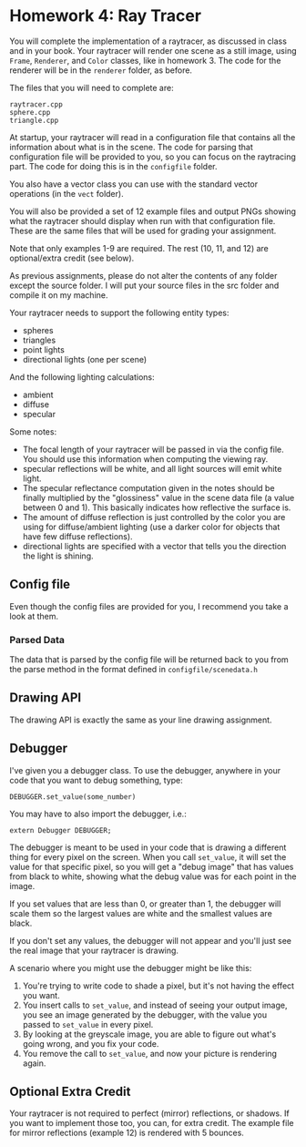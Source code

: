 # Homework 4: Ray Tracer

You will complete the implementation of a raytracer,
as discussed in class and in your book. Your raytracer will render one scene as a still image, using `Frame`, `Renderer`, and `Color` classes, like in homework 3. The code for the renderer will be in the `renderer` folder, as before.

The files that you will need to complete are:
```
raytracer.cpp
sphere.cpp
triangle.cpp
```


At startup, your raytracer will read in a configuration file that contains all the information about what is in the scene. The code for parsing that configuration file will be provided to you, so you can focus on the raytracing part. The code for doing this is in the `configfile` folder.

You also have a vector class you can use with the standard vector operations (in the `vect` folder).

You will also be provided a set of 12 example files and output PNGs showing what the raytracer should display when run with that configuration file. These are the same files that will be used for grading your assignment.

Note that only examples 1-9 are required. The rest (10, 11, and 12) are optional/extra credit (see below).

As previous assignments, please do not alter the contents of any folder except the source folder. I will put your source files in the src folder and compile it on my machine.

Your raytracer needs to support the following entity types:

* spheres
* triangles
* point lights
* directional lights (one per scene)

And the following lighting calculations:
* ambient
* diffuse
* specular


Some notes:
* The focal length of your raytracer will be passed in via the config file. You should use this information when computing the viewing ray.
* specular reflections will be white, and all light sources will emit white light.
* The specular reflectance computation given in the notes should be finally multiplied by the "glossiness" value in the scene data file (a value between 0 and 1). This basically indicates how reflective the surface is.
* The amount of diffuse reflection is just controlled by the color you are using for diffuse/ambient lighting (use a darker color for objects that have few diffuse reflections).
* directional lights are specified with a vector that tells you the direction the light is shining.

## Config file

Even though the config files are provided for you, I recommend you take a look at them.

### Parsed Data

The data that is parsed by the config file will be returned back to you from the parse method in the format defined in `configfile/scenedata.h`

## Drawing API

The drawing API is exactly the same as your line drawing assignment.


## Debugger

I've given you a debugger class. To use the debugger, anywhere in your code that you want to debug something, type:

```
DEBUGGER.set_value(some_number)
```

You may have to also import the debugger, i.e.:

```
extern Debugger DEBUGGER;
```

The debugger is meant to be used in your code that is drawing a different thing for every pixel on the screen. When you call `set_value`, it will set the value for that specific pixel, so you will get a "debug image" that has values from black to white, showing what the debug value was for each point in the image.

If you set values that are less than 0, or greater than 1, the debugger will scale them so the largest values are white and the smallest values are black.

If you don't set any values, the debugger will not appear and you'll just see the real image that your raytracer is drawing.

A scenario where you might use the debugger might be like this:
1. You're trying to write code to shade a pixel, but it's not having the effect you want.
2. You insert calls to `set_value`, and instead of seeing your output image, you see an image generated by the debugger, with the value you passed to `set_value` in every pixel.
3. By looking at the greyscale image, you are able to figure out what's going wrong, and you fix your code.
4. You remove the call to `set_value`, and now your picture is rendering again.


## Optional Extra Credit

Your raytracer is not required to perfect (mirror) reflections, or shadows. If you want to implement those too, you can, for extra credit. The example file for mirror reflections (example 12) is rendered with 5 bounces.
